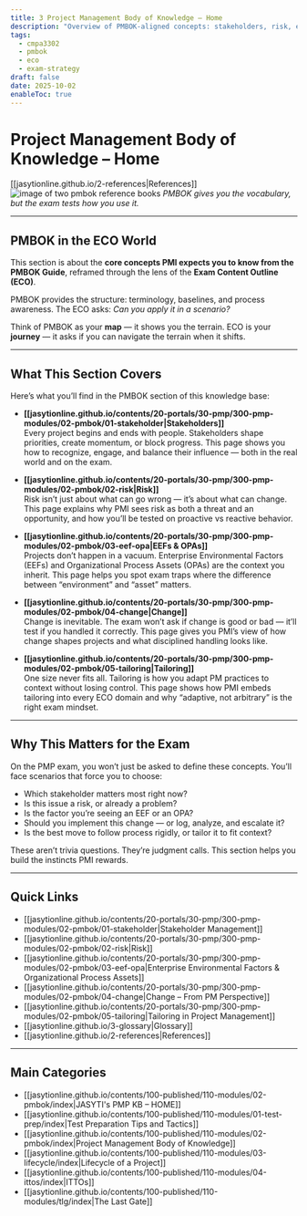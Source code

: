 ```yaml
---
title: 3 Project Management Body of Knowledge – Home
description: "Overview of PMBOK-aligned concepts: stakeholders, risk, environment, change, and tailoring — framed for the ECO and exam prep."
tags:
  - cmpa3302
  - pmbok
  - eco
  - exam-strategy
draft: false
date: 2025-10-02
enableToc: true
---
```


# Project Management Body of Knowledge – Home  
[[jasytionline.github.io/2-references|References]]  
![image of two pmbok reference books](jasytionline.github.io/assets/images/modules/pmbok.png)
*PMBOK gives you the vocabulary, but the exam tests how you use it.*  

---
## PMBOK in the ECO World  

This section is about the **core concepts PMI expects you to know from the PMBOK Guide**, reframed through the lens of the **Exam Content Outline (ECO)**.  

PMBOK provides the structure: terminology, baselines, and process awareness. The ECO asks: *Can you apply it in a scenario?*  

Think of PMBOK as your **map** — it shows you the terrain. ECO is your **journey** — it asks if you can navigate the terrain when it shifts.  

---

## What This Section Covers  

Here’s what you’ll find in the PMBOK section of this knowledge base:  

- **[[jasytionline.github.io/contents/20-portals/30-pmp/300-pmp-modules/02-pmbok/01-stakeholder|Stakeholders]]**  
  Every project begins and ends with people. Stakeholders shape priorities, create momentum, or block progress. This page shows you how to recognize, engage, and balance their influence — both in the real world and on the exam.  

- **[[jasytionline.github.io/contents/20-portals/30-pmp/300-pmp-modules/02-pmbok/02-risk|Risk]]**  
  Risk isn’t just about what can go wrong — it’s about what can change. This page explains why PMI sees risk as both a threat and an opportunity, and how you’ll be tested on proactive vs reactive behavior.  

- **[[jasytionline.github.io/contents/20-portals/30-pmp/300-pmp-modules/02-pmbok/03-eef-opa|EEFs & OPAs]]**  
  Projects don’t happen in a vacuum. Enterprise Environmental Factors (EEFs) and Organizational Process Assets (OPAs) are the context you inherit. This page helps you spot exam traps where the difference between “environment” and “asset” matters.  

- **[[jasytionline.github.io/contents/20-portals/30-pmp/300-pmp-modules/02-pmbok/04-change|Change]]**  
  Change is inevitable. The exam won’t ask if change is good or bad — it’ll test if you handled it correctly. This page gives you PMI’s view of how change shapes projects and what disciplined handling looks like.  

- **[[jasytionline.github.io/contents/20-portals/30-pmp/300-pmp-modules/02-pmbok/05-tailoring|Tailoring]]**  
  One size never fits all. Tailoring is how you adapt PM practices to context without losing control. This page shows how PMI embeds tailoring into every ECO domain and why “adaptive, not arbitrary” is the right exam mindset.  

---

## Why This Matters for the Exam  

On the PMP exam, you won’t just be asked to define these concepts. You’ll face scenarios that force you to choose:  
- Which stakeholder matters most right now?  
- Is this issue a risk, or already a problem?  
- Is the factor you’re seeing an EEF or an OPA?  
- Should you implement this change — or log, analyze, and escalate it?  
- Is the best move to follow process rigidly, or tailor it to fit context?  

These aren’t trivia questions. They’re judgment calls. This section helps you build the instincts PMI rewards.  

---

## Quick Links  

- [[jasytionline.github.io/contents/20-portals/30-pmp/300-pmp-modules/02-pmbok/01-stakeholder|Stakeholder Management]]  
- [[jasytionline.github.io/contents/20-portals/30-pmp/300-pmp-modules/02-pmbok/02-risk|Risk]]  
- [[jasytionline.github.io/contents/20-portals/30-pmp/300-pmp-modules/02-pmbok/03-eef-opa|Enterprise Environmental Factors & Organizational Process Assets]]  
- [[jasytionline.github.io/contents/20-portals/30-pmp/300-pmp-modules/02-pmbok/04-change|Change – From PM Perspective]]  
- [[jasytionline.github.io/contents/20-portals/30-pmp/300-pmp-modules/02-pmbok/05-tailoring|Tailoring in Project Management]]  
- [[jasytionline.github.io/3-glossary|Glossary]]  
- [[jasytionline.github.io/2-references|References]]  

---

## Main Categories  

- [[jasytionline.github.io/contents/100-published/110-modules/02-pmbok/index|JASYTI's PMP KB – HOME]]  
- [[jasytionline.github.io/contents/100-published/110-modules/01-test-prep/index|Test Preparation Tips and Tactics]]  
- [[jasytionline.github.io/contents/100-published/110-modules/02-pmbok/index|Project Management Body of Knowledge]]  
- [[jasytionline.github.io/contents/100-published/110-modules/03-lifecycle/index|Lifecycle of a Project]]  
- [[jasytionline.github.io/contents/100-published/110-modules/04-ittos/index|ITTOs]]  
- [[jasytionline.github.io/contents/100-published/110-modules/tlg/index|The Last Gate]]  
